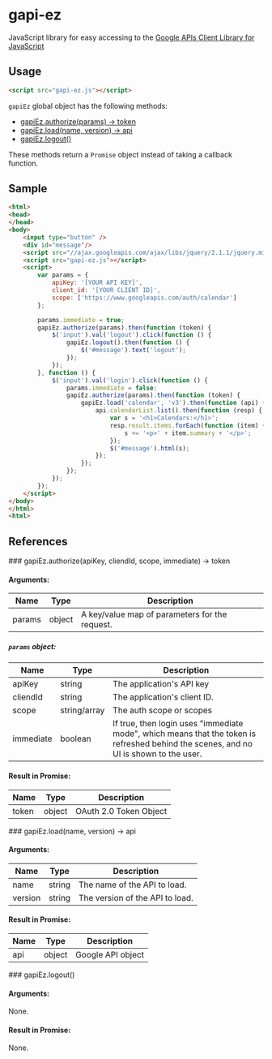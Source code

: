 gapi-ez
=======

JavaScript library for easy accessing to the [Google APIs Client Library for JavaScript](https://developers.google.com/api-client-library/javascript/)

Usage
-----

```HTML
<script src="gapi-ez.js"></script>
```

`gapiEz` global object has the following methods:

 * [gapiEz.authorize(params) -> token](#authorize)
 * [gapiEz.load(name, version) -> api](#load)
 * [gapiEz.logout()](#logout)

These methods return a `Promise` object instead of taking a callback function.

Sample
------

```HTML
<html>
<head>
</head>
<body>
    <input type="button" />
    <div id="message"/>
    <script src="//ajax.googleapis.com/ajax/libs/jquery/2.1.1/jquery.min.js"></script>
    <script src="gapi-ez.js"></script>
    <script>
        var params = {
            apiKey: '[YOUR API KEY]',
            client_id: '[YOUR CLIENT ID]',
            scope: ['https://www.googleapis.com/auth/calendar']
        };

        params.immediate = true;
        gapiEz.authorize(params).then(function (token) {
            $('input').val('logout').click(function () {
                gapiEz.logout().then(function () {
                    $('#message').text('logout');
                });
            });
        }, function () {
            $('input').val('login').click(function () {
                params.immediate = false;
                gapiEz.authorize(params).then(function (token) {
                    gapiEz.load('calendar', 'v3').then(function (api) {
                        api.calendarList.list().then(function (resp) {
                            var s = '<h1>Calendars:</h1>';
                            resp.result.items.forEach(function (item) {
                                s += '<p>' + item.summary + '</p>';
                            });
                            $('#message').html(s);
                        });
                    });
                });
            });
        });
    </script>
</body>
</html>
<html>
```

References
----------

<a name="authorize"/>
### gapiEz.authorize(apiKey, cliendId, scope, immediate) -> token

#### Arguments:

|  Name  |  Type  |                  Description                   |
| ------ | ------ | ---------------------------------------------- |
| params | object | A key/value map of parameters for the request. |

##### `params` object:

|    Name   |     Type     |         Description          |
| --------- | ------------ | ---------------------------- |
| apiKey    | string       | The application's API key    |
| cliendId  | string       | The application's client ID. |
| scope     | string/array | The auth scope or scopes     |
| immediate | boolean      | If true, then login uses "immediate mode", which means that the token is refreshed behind the scenes, and no UI is shown to the user. |

#### Result in Promise:

|  Name |  Type  |      Description       |
| ----- | ------ | ---------------------- |
| token | object | OAuth 2.0 Token Object |

<a name="load"/>
### gapiEz.load(name, version) -> api

#### Arguments:

|   Name  |  Type  |           Description           |
| ------- | ------ | ------------------------------- |
| name    | string | The name of the API to load.    |
| version | string | The version of the API to load. |

#### Result in Promise:

| Name |  Type  |    Description    |
| ---- | ------ | ----------------- |
| api  | object | Google API object |

<a name="logout"/>
### gapiEz.logout()

#### Arguments:

None.

#### Result in Promise:

None.
